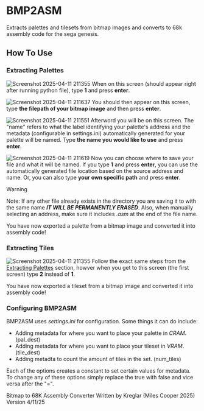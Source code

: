 # BMP2ASM
Extracts palettes and tilesets from bitmap images and converts to 68k assembly code for the sega genesis.

## How To Use

### Extracting Palettes
![Screenshot 2025-04-11 211355](https://github.com/user-attachments/assets/2b2f7099-ae47-4286-aeae-fa21a5fa087c)
When on this screen (should appear right after running python file), type **1** and press **enter**.

![Screenshot 2025-04-11 211637](https://github.com/user-attachments/assets/6233f401-21cc-42e9-855d-64e6c4df602a)
You should then appear on this screen, type **the filepath of your bitmap image** and then press **enter**.

![Screenshot 2025-04-11 211551](https://github.com/user-attachments/assets/b5f739d2-f104-43c7-9865-023368f0a6db)
Afterword you will be on this screen. The "name" refers to what the label identifying your palette's address and the metadata (configurable in settings.ini) automatically generated for your palette will be named. Type **the name you would like to use** and press **enter**.

![Screenshot 2025-04-11 211619](https://github.com/user-attachments/assets/383b08bc-8930-4d0e-b417-26470927c25a)
Now you can choose where to save your file and what it will be named. If you type **1** and press **enter**, you can use the automatically generated file location based on the source address and name. Or, you can also type **your own specific path** and press **enter**.
> [!WARNING]
> Note: If any other file already exists in the directory you are saving it to with the same name ***IT WILL BE PERMANENTLY ERASED***.
> Also, when manually selecting an address, make sure it includes *.asm* at the end of the file name.

You have now exported a palette from a bitmap image and converted it into assembly code!

### Extracting Tiles
![Screenshot 2025-04-11 211355](https://github.com/user-attachments/assets/2b2f7099-ae47-4286-aeae-fa21a5fa087c)
Follow the exact same steps from the [Extracting Palettes](#extracting-palettes) section, howver when you get to this screen (the first screen) type **2** instead of **1**.

You have now exported a tileset from a bitmap image and converted it into assembly code!

### Configuring BMP2ASM
BMP2ASM uses *settings.ini* for configuration. Some things it can do include:
- Adding metadata for where you want to place your palette in *CRAM*. (pal_dest)
- Adding metadata for where you want to place your tileset in *VRAM*. (tile_dest)
- Adding metadta to count the amount of tiles in the set. (num_tiles)

Each of the options creates a constant to set certain values for metadata. To change any of these options simply replace the true with false and vice versa after the "=".

Bitmap to 68K Assembly Converter
Written by Kreglar (Miles Cooper 2025)
Version 4/11/25
